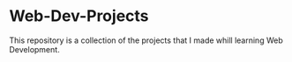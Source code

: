 # Web-Dev-Projects
This repository is a collection of the projects that I made whill learning Web Development.
